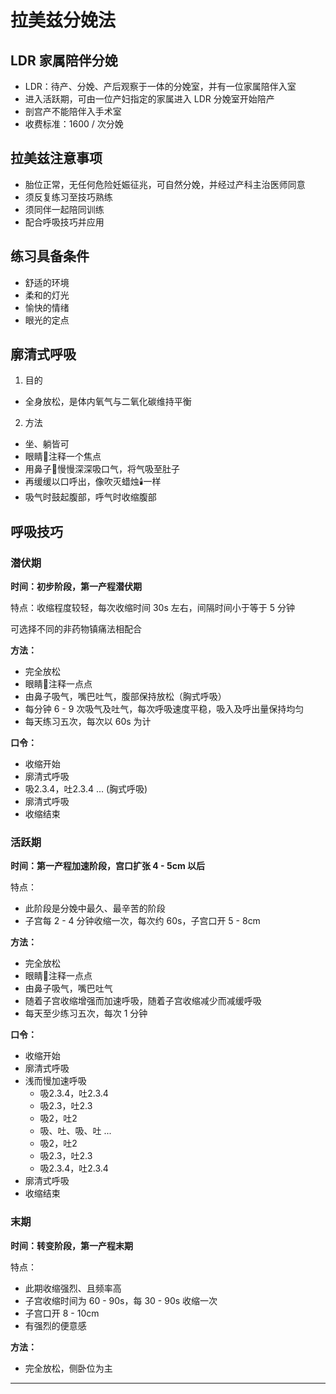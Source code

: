 # 拉美兹分娩法


## LDR 家属陪伴分娩

- LDR：待产、分娩、产后观察于一体的分娩室，并有一位家属陪伴入室
- 进入活跃期，可由一位产妇指定的家属进入 LDR 分娩室开始陪产
- 剖宫产不能陪伴入手术室
- 收费标准：1600 / 次分娩

## 拉美兹注意事项

- 胎位正常，无任何危险妊娠征兆，可自然分娩，并经过产科主治医师同意
- 须反复练习至技巧熟练
- 须同伴一起陪同训练
- 配合呼吸技巧并应用

## 练习具备条件

- 舒适的环境
- 柔和的灯光
- 愉快的情绪
- 眼光的定点

## 廓清式呼吸

1. 目的

- 全身放松，是体内氧气与二氧化碳维持平衡

2. 方法

- 坐、躺皆可
- 眼睛👀注释一个焦点
- 用鼻子👃慢慢深深吸口气，将气吸至肚子
- 再缓缓以口呼出，像吹灭蜡烛🕯️一样
- 吸气时鼓起腹部，呼气时收缩腹部

## 呼吸技巧

### 潜伏期

**时间：初步阶段，第一产程潜伏期**

特点：收缩程度较轻，每次收缩时间 30s 左右，间隔时间小于等于 5 分钟

可选择不同的非药物镇痛法相配合

**方法：**

- 完全放松
- 眼睛👀注释一点点
- 由鼻子吸气，嘴巴吐气，腹部保持放松（胸式呼吸）
- 每分钟 6 - 9 次吸气及吐气，每次呼吸速度平稳，吸入及呼出量保持均匀
- 每天练习五次，每次以 60s 为计

**口令：**

- 收缩开始
- 廓清式呼吸
- 吸2.3.4，吐2.3.4 ... (胸式呼吸)
- 廓清式呼吸
- 收缩结束

### 活跃期

**时间：第一产程加速阶段，宫口扩张 4 - 5cm 以后**

特点：

- 此阶段是分娩中最久、最辛苦的阶段
- 子宫每 2 - 4 分钟收缩一次，每次约 60s，子宫口开 5 - 8cm

**方法：**

- 完全放松
- 眼睛👀注释一点点
- 由鼻子吸气，嘴巴吐气
- 随着子宫收缩增强而加速呼吸，随着子宫收缩减少而减缓呼吸
- 每天至少练习五次，每次 1 分钟

**口令：**

- 收缩开始
- 廓清式呼吸
- 浅而慢加速呼吸
    - 吸2.3.4，吐2.3.4
    - 吸2.3，吐2.3
    - 吸2，吐2
    - 吸、吐、吸、吐 ...
    - 吸2，吐2
    - 吸2.3，吐2.3
    - 吸2.3.4，吐2.3.4
- 廓清式呼吸
- 收缩结束

### 末期

**时间：转变阶段，第一产程末期**

特点：

- 此期收缩强烈、且频率高
- 子宫收缩时间为 60 - 90s，每 30 - 90s 收缩一次
- 子宫口开 8 - 10cm
- 有强烈的便意感

**方法：**

- 完全放松，侧卧位为主

----


